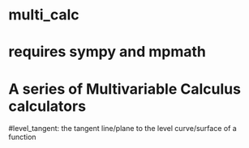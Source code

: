 # multi_calc
# requires sympy and mpmath

# A series of Multivariable Calculus calculators

#level_tangent: the tangent line/plane to the level curve/surface of a function
